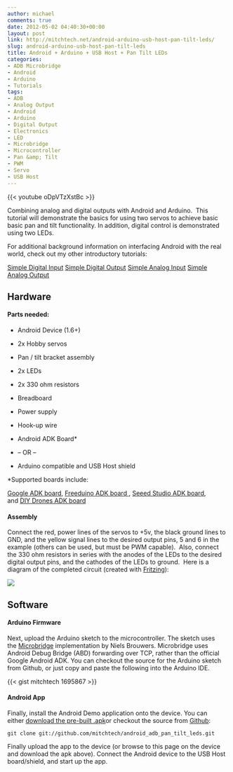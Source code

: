 ```yaml
---
author: michael
comments: true
date: 2012-05-02 04:40:30+00:00
layout: post
link: http://mitchtech.net/android-arduino-usb-host-pan-tilt-leds/
slug: android-arduino-usb-host-pan-tilt-leds
title: Android + Arduino + USB Host + Pan Tilt LEDs
categories:
- ADB Microbridge
- Android
- Arduino
- Tutorials
tags:
- ADB
- Analog Output
- Android
- Arduino
- Digital Output
- Electronics
- LED
- Microbridge
- Microcontroller
- Pan &amp; Tilt
- PWM
- Servo
- USB Host
---
```


{{< youtube oDpVTzXstBc >}}

Combining analog and digital outputs with Android and Arduino.  This tutorial will demonstrate the basics for using two servos to achieve basic basic pan and tilt functionality. In addition, digital control is demonstrated using two LEDs.

For additional background information on interfacing Android with the real world, check out my other introductory tutorials:

[Simple Digital Input](http://mitchtech.net/android-arduino-usb-host-simple-digital-input/)
[Simple Digital Output](http://mitchtech.net/android-arduino-usb-host-simple-digital-output/)
[Simple Analog Input](http://mitchtech.net/android-arduino-usb-host-simple-analog-input/)
[Simple Analog Output](http://mitchtech.net/android-arduino-usb-host-simple-analog-output/)

## Hardware

#### Parts needed:

  * Android Device (1.6+)

  * 2x Hobby servos

  * Pan / tilt bracket assembly

  * 2x LEDs

  * 2x 330 ohm resistors

  * Breadboard

  * Power supply

  * Hook-up wire

  * Android ADK Board*

  * – OR –

  * Arduino compatible and USB Host shield

*Supported boards include:

[Google ADK board](http://www.rt-net.jp/shop/index.php?main_page=product_info&cPath=3_4&products_id=1), [Freeduino ADK board ](http://shop.moderndevice.com/products/freeduino-usb-host-board), [Seeed Studio ADK board](http://www.seeedstudio.com/depot/seeeduino-adk-main-board-p-846.html), and [DIY Drones ADK board](https://store.diydrones.com/ProductDetails.asp?ProductCode=BR-PhoneDrone)

#### Assembly

Connect the red, power lines of the servos to +5v, the black ground lines to GND, and the yellow signal lines to the desired output pins, 5 and 6 in the example (others can be used, but must be PWM capable).  Also, connect the 330 ohm resistors in series with the anodes of the LEDs to the desired digital output pins, and the cathodes of the LEDs to ground.  Here is a diagram of the completed circuit (created with [Fritzing](http://fritzing.org/)):

[![](http://mitchtech.net/wp-content/uploads/2012/05/adb_pan_tilt_leds.png)](http://mitchtech.net/wp-content/uploads/2012/05/adb_pan_tilt_leds.png)

## Software

#### Arduino Firmware

Next, upload the Arduino sketch to the microcontroller. The sketch uses the [Microbridge](http://code.google.com/p/microbridge/) implementation by Niels Brouwers. Microbridge uses Android Debug Bridge (ABD) forwarding over TCP, rather than the official Google Android ADK. You can checkout the source for the Arduino sketch from Github, or just copy and paste the following into the Arduino IDE.

{{< gist mitchtech 1695867 >}}

#### Android App

Finally, install the Android Demo application onto the device. You can either [download the pre-built .apk](http://mitch-tech.appspot.com/adb/AdbPanTiltLeds.apk)or checkout the source from [Github](https://github.com/mitchtech/android_adb_pan_tilt_leds):

```
git clone git://github.com/mitchtech/android_adb_pan_tilt_leds.git
```

Finally upload the app to the device (or browse to this page on the device and download the apk above). Connect the Android device to the USB Host board/shield, and start up the app.


